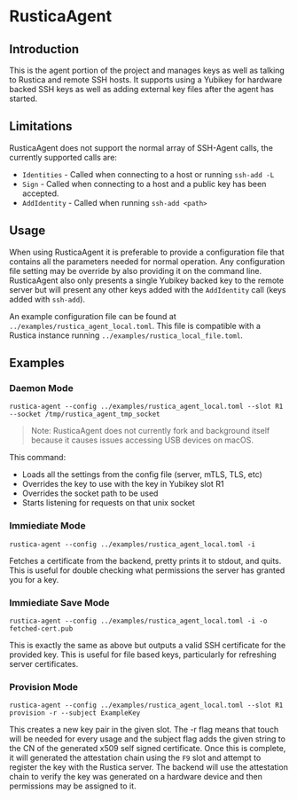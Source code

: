 # RusticaAgent

## Introduction
This is the agent portion of the project and manages keys as well as talking to Rustica and remote SSH hosts. It supports using a Yubikey for hardware backed SSH keys as well as adding external key files after the agent has started.

## Limitations
RusticaAgent does not support the normal array of SSH-Agent calls, the currently supported calls are:

- `Identities` - Called when connecting to a host or running `ssh-add -L`
- `Sign` - Called when connecting to a host and a public key has been accepted.
- `AddIdentity` - Called when running `ssh-add <path>`

## Usage
When using RusticaAgent it is preferable to provide a configuration file that contains all the parameters needed for normal operation. Any configuration file setting may be override by also providing it on the command line. RusticaAgent also only presents a single Yubikey backed key to the remote server but will present any other keys added with the `AddIdentity` call (keys added with `ssh-add`).

An example configuration file can be found at `../examples/rustica_agent_local.toml`. This file is compatible with a Rustica instance running `../examples/rustica_local_file.toml`.

## Examples
### Daemon Mode
`rustica-agent --config ../examples/rustica_agent_local.toml --slot R1 --socket /tmp/rustica_agent_tmp_socket`

> Note: RusticaAgent does not currently fork and background itself because it causes issues accessing USB devices on macOS.

This command:
- Loads all the settings from the config file (server, mTLS, TLS, etc)
- Overrides the key to use with the key in Yubikey slot R1
- Overrides the socket path to be used
- Starts listening for requests on that unix socket

### Immiediate Mode
`rustica-agent --config ../examples/rustica_agent_local.toml -i`

Fetches a certificate from the backend, pretty prints it to stdout, and quits. This is useful for double checking what permissions the server has granted you for a key.

### Immiediate Save Mode
`rustica-agent --config ../examples/rustica_agent_local.toml -i -o fetched-cert.pub`

This is exactly the same as above but outputs a valid SSH certificate for the provided key. This is useful for file based keys, particularly for refreshing server certificates.

### Provision Mode
`rustica-agent --config ../examples/rustica_agent_local.toml --slot R1 provision -r --subject ExampleKey`

This creates a new key pair in the given slot. The -r flag means that touch will be needed for every usage and the subject flag adds the given string to the CN of the generated x509 self signed certificate. Once this is complete, it will generated the attestation chain using the `F9` slot and attempt to register the key with the Rustica server. The backend will use the attestation chain to verify the key was generated on a hardware device and then permissions may be assigned to it.